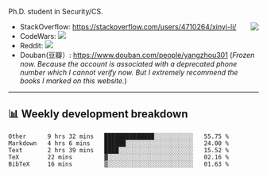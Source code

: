 Ph.D. student in Security/CS.

<img align="right" src="https://github-readme-stats.vercel.app/api?username=li-xin-yi&count_private=true&show_icons=true&hide_title=true&theme=tokyonight" />

- StackOverflow: https://stackoverflow.com/users/4710264/xinyi-li/
- CodeWars: [![](https://www.codewars.com/users/xy-li/badges/micro)](https://www.codewars.com/users/xy-li/)
- Reddit: [![](https://img.shields.io/reddit/user-karma/combined/xy-li?style=social)](https://www.reddit.com/user/xy-li/)
- Douban(豆瓣）: https://www.douban.com/people/yangzhou301  (*Frozen now. Because the account is associated with a deprecated phone number which I cannot verify now. But I extremely recommend the books I marked on this website.*)

---

## 📊 Weekly development breakdown

<!--START_SECTION:waka-->
```text
Other      9 hrs 32 mins   ██████████████░░░░░░░░░░░   55.75 % 
Markdown   4 hrs 6 mins    ██████░░░░░░░░░░░░░░░░░░░   24.00 % 
Text       2 hrs 39 mins   ████░░░░░░░░░░░░░░░░░░░░░   15.52 % 
TeX        22 mins         ▓░░░░░░░░░░░░░░░░░░░░░░░░   02.16 % 
BibTeX     16 mins         ▒░░░░░░░░░░░░░░░░░░░░░░░░   01.63 % 
```
<!--END_SECTION:waka-->
